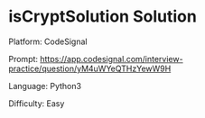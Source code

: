 # isCryptSolution Solution

Platform: CodeSignal

Prompt: https://app.codesignal.com/interview-practice/question/yM4uWYeQTHzYewW9H

Language: Python3

Difficulty: Easy
